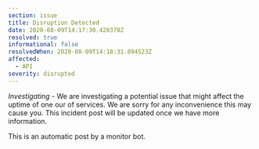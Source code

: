 ```yaml
---
section: issue
title: Disruption Detected
date: 2020-08-09T14:17:30.428370Z
resolved: true
informational: false
resolvedWhen: 2020-08-09T14:18:31.094523Z
affected:
  - API
severity: disrupted
---
```

*Investigating* - We are investigating a potential issue that might affect the uptime of one our of services. We are sorry for any inconvenience this may cause you. This incident post will be updated once we have more information.

This is an automatic post by a monitor bot.
        